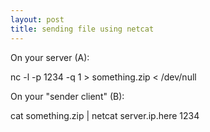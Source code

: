 ```yaml
---
layout: post
title: sending file using netcat
---
```


On your server (A):

nc -l -p 1234 -q 1 > something.zip < /dev/null

On your "sender client" (B):

cat something.zip | netcat server.ip.here 1234

